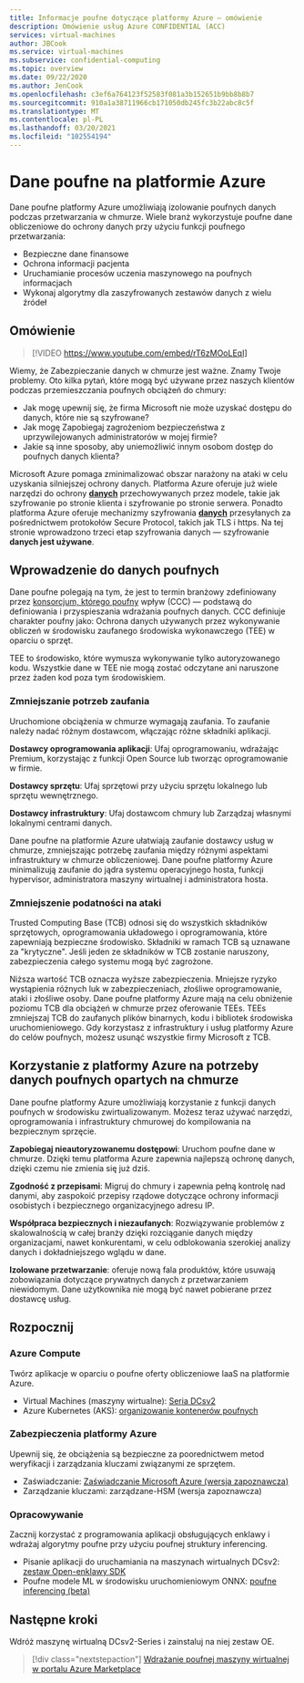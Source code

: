 ```yaml
---
title: Informacje poufne dotyczące platformy Azure — omówienie
description: Omówienie usług Azure CONFIDENTIAL (ACC)
services: virtual-machines
author: JBCook
ms.service: virtual-machines
ms.subservice: confidential-computing
ms.topic: overview
ms.date: 09/22/2020
ms.author: JenCook
ms.openlocfilehash: c3ef6a764123f52583f081a3b152651b9bb8b8b7
ms.sourcegitcommit: 910a1a38711966cb171050db245fc3b22abc8c5f
ms.translationtype: MT
ms.contentlocale: pl-PL
ms.lasthandoff: 03/20/2021
ms.locfileid: "102554194"
---
```

# <a name="confidential-computing-on-azure"></a>Dane poufne na platformie Azure

Dane poufne platformy Azure umożliwiają izolowanie poufnych danych podczas przetwarzania w chmurze. Wiele branż wykorzystuje poufne dane obliczeniowe do ochrony danych przy użyciu funkcji poufnego przetwarzania:

- Bezpieczne dane finansowe
- Ochrona informacji pacjenta
- Uruchamianie procesów uczenia maszynowego na poufnych informacjach
- Wykonaj algorytmy dla zaszyfrowanych zestawów danych z wielu źródeł


## <a name="overview"></a>Omówienie
<p><p>


> [!VIDEO https://www.youtube.com/embed/rT6zMOoLEqI]

Wiemy, że Zabezpieczanie danych w chmurze jest ważne. Znamy Twoje problemy. Oto kilka pytań, które mogą być używane przez naszych klientów podczas przemieszczania poufnych obciążeń do chmury: 

- Jak mogę upewnij się, że firma Microsoft nie może uzyskać dostępu do danych, które nie są szyfrowane?
- Jak mogę Zapobiegaj zagrożeniom bezpieczeństwa z uprzywilejowanych administratorów w mojej firmie?
- Jakie są inne sposoby, aby uniemożliwić innym osobom dostęp do poufnych danych klienta?

Microsoft Azure pomaga zminimalizować obszar narażony na ataki w celu uzyskania silniejszej ochrony danych. Platforma Azure oferuje już wiele narzędzi do ochrony [**danych**](../security/fundamentals/encryption-atrest.md) przechowywanych przez modele, takie jak szyfrowanie po stronie klienta i szyfrowanie po stronie serwera. Ponadto platforma Azure oferuje mechanizmy szyfrowania [**danych**](../security/fundamentals/data-encryption-best-practices.md#protect-data-in-transit) przesyłanych za pośrednictwem protokołów Secure Protocol, takich jak TLS i https. Na tej stronie wprowadzono trzeci etap szyfrowania danych — szyfrowanie **danych jest używane**.

## <a name="introduction-to-confidential-computing"></a>Wprowadzenie do danych poufnych 

Dane poufne polegają na tym, że jest to termin branżowy zdefiniowany przez [konsorcjum, którego poufny](https://confidentialcomputing.io/) wpływ (CCC) — podstawą do definiowania i przyspieszania wdrażania poufnych danych. CCC definiuje charakter poufny jako: Ochrona danych używanych przez wykonywanie obliczeń w środowisku zaufanego środowiska wykonawczego (TEE) w oparciu o sprzęt.

TEE to środowisko, które wymusza wykonywanie tylko autoryzowanego kodu. Wszystkie dane w TEE nie mogą zostać odczytane ani naruszone przez żaden kod poza tym środowiskiem. 

### <a name="lessen-the-need-for-trust"></a>Zmniejszanie potrzeb zaufania
Uruchomione obciążenia w chmurze wymagają zaufania. To zaufanie należy nadać różnym dostawcom, włączając różne składniki aplikacji.


**Dostawcy oprogramowania aplikacji**: Ufaj oprogramowaniu, wdrażając Premium, korzystając z funkcji Open Source lub tworząc oprogramowanie w firmie.

**Dostawcy sprzętu**: Ufaj sprzętowi przy użyciu sprzętu lokalnego lub sprzętu wewnętrznego. 

**Dostawcy infrastruktury**: Ufaj dostawcom chmury lub Zarządzaj własnymi lokalnymi centrami danych.


Dane poufne na platformie Azure ułatwiają zaufanie dostawcy usług w chmurze, zmniejszając potrzebę zaufania między różnymi aspektami infrastruktury w chmurze obliczeniowej. Dane poufne platformy Azure minimalizują zaufanie do jądra systemu operacyjnego hosta, funkcji hypervisor, administratora maszyny wirtualnej i administratora hosta.

### <a name="reducing-the-attack-surface"></a>Zmniejszenie podatności na ataki
Trusted Computing Base (TCB) odnosi się do wszystkich składników sprzętowych, oprogramowania układowego i oprogramowania, które zapewniają bezpieczne środowisko. Składniki w ramach TCB są uznawane za "krytyczne". Jeśli jeden ze składników w TCB zostanie naruszony, zabezpieczenia całego systemu mogą być zagrożone. 

Niższa wartość TCB oznacza wyższe zabezpieczenia. Mniejsze ryzyko wystąpienia różnych luk w zabezpieczeniach, złośliwe oprogramowanie, ataki i złośliwe osoby. Dane poufne platformy Azure mają na celu obniżenie poziomu TCB dla obciążeń w chmurze przez oferowanie TEEs. TEEs zmniejszaj TCB do zaufanych plików binarnych, kodu i bibliotek środowiska uruchomieniowego. Gdy korzystasz z infrastruktury i usług platformy Azure do celów poufnych, możesz usunąć wszystkie firmy Microsoft z TCB.


## <a name="using-azure-for-cloud-based-confidential-computing"></a>Korzystanie z platformy Azure na potrzeby danych poufnych opartych na chmurze <a id="cc-on-azure"></a>

Dane poufne platformy Azure umożliwiają korzystanie z funkcji danych poufnych w środowisku zwirtualizowanym. Możesz teraz używać narzędzi, oprogramowania i infrastruktury chmurowej do kompilowania na bezpiecznym sprzęcie.  

**Zapobiegaj nieautoryzowanemu dostępowi**: Uruchom poufne dane w chmurze. Dzięki temu platforma Azure zapewnia najlepszą ochronę danych, dzięki czemu nie zmienia się już dziś.

**Zgodność z przepisami**: Migruj do chmury i zapewnia pełną kontrolę nad danymi, aby zaspokoić przepisy rządowe dotyczące ochrony informacji osobistych i bezpiecznego organizacyjnego adresu IP.

**Współpraca bezpiecznych i niezaufanych**: Rozwiązywanie problemów z skalowalnością w całej branży dzięki rozciąganie danych między organizacjami, nawet konkurentami, w celu odblokowania szerokiej analizy danych i dokładniejszego wglądu w dane.

**Izolowane przetwarzanie**: oferuje nową fala produktów, które usuwają zobowiązania dotyczące prywatnych danych z przetwarzaniem niewidomym. Dane użytkownika nie mogą być nawet pobierane przez dostawcę usług. 

## <a name="get-started"></a>Rozpocznij
### <a name="azure-compute"></a>Azure Compute
Twórz aplikacje w oparciu o poufne oferty obliczeniowe IaaS na platformie Azure.
- Virtual Machines (maszyny wirtualne): [Seria DCsv2](confidential-computing-enclaves.md)
- Azure Kubernetes (AKS): [organizowanie kontenerów poufnych](confidential-nodes-aks-overview.md)

### <a name="azure-security"></a>Zabezpieczenia platformy Azure 
Upewnij się, że obciążenia są bezpieczne za poorednictwem metod weryfikacji i zarządzania kluczami związanymi ze sprzętem. 
- Zaświadczanie: [Zaświadczanie Microsoft Azure (wersja zapoznawcza)](../attestation/overview.md)
- Zarządzanie kluczami: zarządzane-HSM (wersja zapoznawcza)

### <a name="develop"></a>Opracowywanie
Zacznij korzystać z programowania aplikacji obsługujących enklawy i wdrażaj algorytmy poufne przy użyciu poufnej struktury inferencing.
- Pisanie aplikacji do uruchamiania na maszynach wirtualnych DCsv2: [zestaw Open-enklawy SDK](https://github.com/openenclave/openenclave)
- Poufne modele ML w środowisku uruchomieniowym ONNX: [poufne inferencing (beta)](https://aka.ms/confidentialinference)

## <a name="next-steps"></a>Następne kroki

Wdróż maszynę wirtualną DCsv2-Series i zainstaluj na niej zestaw OE.

> [!div class="nextstepaction"]
> [Wdrażanie poufnej maszyny wirtualnej w portalu Azure Marketplace](quick-create-marketplace.md)